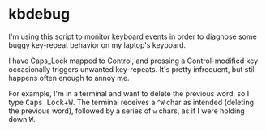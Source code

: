 # kbdebug

I'm using this script to monitor keyboard events in order to diagnose some buggy key-repeat behavior on my laptop's keyboard.

I have Caps_Lock mapped to Control, and pressing a Control-modified key occasionally triggers unwanted key-repeats. It's pretty infrequent, but still happens often enough to annoy me.

For example, I'm in a terminal and want to delete the previous word, so I type <kbd>Caps Lock</kbd>+<kbd>W</kbd>. The terminal receives a `^W` char as intended (deleting the previous word), followed by a series of `w` chars, as if I were holding down <kbd>W</kbd>.
